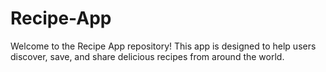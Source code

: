 # Recipe-App

Welcome to the Recipe App repository! This app is designed to help users discover, save, and share delicious recipes from around the world.
